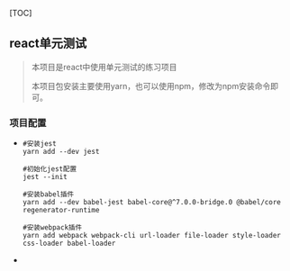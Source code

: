[TOC]

## react单元测试

> 本项目是react中使用单元测试的练习项目
>
> 本项目包安装主要使用yarn，也可以使用npm，修改为npm安装命令即可。

### 项目配置

- ```shell
  #安装jest
  yarn add --dev jest
  
  #初始化jest配置
  jest --init
  
  #安装babel插件
  yarn add --dev babel-jest babel-core@^7.0.0-bridge.0 @babel/core regenerator-runtime
  
  #安装webpack插件
  yarn add webpack webpack-cli url-loader file-loader style-loader css-loader babel-loader
  ```

- 

